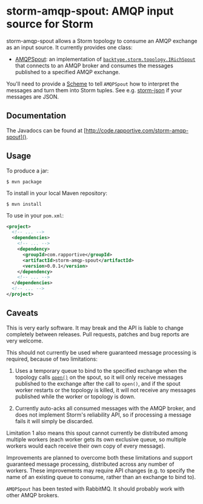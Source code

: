 # storm-amqp-spout: AMQP input source for Storm #

storm-amqp-spout allows a Storm topology to consume an AMQP exchange as an
input source.  It currently provides one class:

 * [AMQPSpout](http://code.rapportive.com/storm-amqp/doc/com/rapportive/storm/spout/AMQPSpout.html):
   an implementation of
   [`backtype.storm.topology.IRichSpout`](http://nathanmarz.github.com/storm/doc/backtype/storm/topology/IRichSpout.html)
   that connects to an AMQP broker and consumes the messages published to a
   specified AMQP exchange.

You'll need to provide a
[Scheme](http://nathanmarz.github.com/storm/doc/backtype/storm/spout/Scheme.html)
to tell `AMQPSpout` how to interpret the messages and turn them into Storm
tuples.  See e.g. [storm-json](http://rapportive-oss.github.com/storm-json) if
your messages are JSON.

## Documentation ##

The Javadocs can be found at [http://code.rapportive.com/storm-amqp-spout]().

## Usage ##

To produce a jar:

    $ mvn package

To install in your local Maven repository:

    $ mvn install

To use in your `pom.xml`:

```xml
<project>
  <!-- ... -->
  <dependencies>
    <!-- ... -->
    <dependency>
      <groupId>com.rapportive</groupId>
      <artifactId>storm-amqp-spout</artifactId>
      <version>0.0.1</version>
    </dependency>
    <!-- ... -->
  </dependencies>
  <!-- ... -->
</project>
```

## Caveats ##

This is very early software.  It may break and the API is liable to change
completely between releases.  Pull requests, patches and bug reports are very
welcome.

This should not currently be used where guaranteed message processing is
required, because of two limitations:

1. Uses a temporary queue to bind to the specified exchange when the topology
calls
[`open()`](http://nathanmarz.github.com/storm/doc/backtype/storm/spout/ISpout.html#open(java.util.Map,%20backtype.storm.task.TopologyContext,%20backtype.storm.spout.SpoutOutputCollector))
on the spout, so it will only receive messages published to the exchange after
the call to `open()`, and if the spout worker restarts or the topology is
killed, it will not receive any messages published while the worker or topology
is down.

2. Currently auto-acks all consumed messages with the AMQP broker, and does not
implement Storm's reliability API, so if processing a message fails it will
simply be discarded.

Limitation 1 also means this spout cannot currently be distributed among
multiple workers (each worker gets its own exclusive queue, so multiple
workers would each receive their own copy of every message).

Improvements are planned to overcome both these limitations and support
guaranteed message processing, distributed across any number of workers.
These improvements may require API changes (e.g. to specify the name of an
existing queue to consume, rather than an exchange to bind to).

`AMQPSpout` has been tested with RabbitMQ.  It should probably work with other
AMQP brokers.

